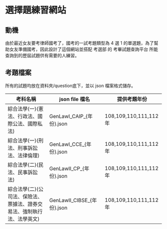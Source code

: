# 選擇題練習網站

## 動機

由於最近女友要考律師國考了，國考的一試考題類型為 4 選 1 的單選題，為了幫助女友準備國考，因此設計了這個網站並搭配 考選部 的 考畢試題查詢平台 所能查詢到的歷屆試題供有需要的人練習。

## 考題檔案

所有的試題均放在資料夾/question底下，並以 json 檔案格式儲存。

| 考科名稱 | json file 檔名 | 提供考題年份 |
| ------ | ------ | ------ |
| 綜合法學(一)(憲法、行政法、國際公法、國際私法) | GenLawI_CAIP_{年份}.json | 108,109,110,111,112年 |
| 綜合法學(一)(刑法、刑事訴訟法、法律倫理) | GenLawI_CCE_{年份}.json | 108,109,110,111,112年 |
| 綜合法學(二)(民法、民事訴訟法) | GenLawII_CP_{年份}.json | 108,109,110,111,112年 |
| 綜合法學(二)(公司法、保險法、票據法、證券交易法、強制執行法、法學英文) | GenLawII_CIBSE_{年份}.json | 108,109,110,111,112年 |